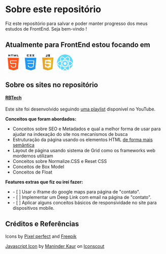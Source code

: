 # Sobre este repositório

<p> 
  Fiz este repositório para salvar e poder manter progresso dos meus estudos de FrontEnd. Seja bem-vindo ! 
</p>


## Atualmente para FrontEnd estou focando em 

 <a href=""><img src="./sources/html5.png" width="10%" /></a>
 <a href=""><img src="./sources/css.png" width="10%" /></a> 
 <a href=""><img src="./sources/javascript.png" width="10%"></a>
 <a href=""><img src="./sources/react.png" width="10%"></a>
 
 
## Sobre os sites no repositório 
 
 #### [RBTech](https://www.youtube.com/c/RBTechinfo)
 
 <p>
  Este site foi desenvolvido seguindo <a href="https://youtube.com/playlist?list=PLInBAd9OZCzydDFvm06EgbPXYylGVcyIL">uma playlist</a> disponível no YouTube.
 </p>
 
 <p>
  <strong>Conceitos que foram abordados: </strong>
 </p>
 <ul>
  <li>Conceitos sobre SEO e Metadados e qual a melhor forma de usar para ajudar na indexação do site nos mecanismos de busca</li>
  <li>Estruturação da página usando os elementos HTML <a href="https://www.devmedia.com.br/html-semantico-conheca-os-elementos-semanticos-da-html5/38065">de forma mais semântica</a></li>
  <li>Layout de página usando sistema de Grid como os frameworks web mordernos utilizam</li>
  <li>Conceitos sobre Normalize.CSS e Reset CSS</li>
  <li>Conceitos de Box Model</li>
  <li>Conceitos de Float</li>
 </ul>
 
 <p>
  <strong>Features extras que fiz ou irei fazer: </strong>
 </p>
 <ul>
  <li> - [ ] Usar o iframe do google maps para página de "contato".</li>
  <li> - [ ] Implementar um Deep Link com email na página de "contato".</li>
  <li> - [ ] Aplicar alguns conceitos básicos de responsividade no site para dispositivos mobile.</li>
 </ul>
 
## Créditos e Referências
  <p>
    Icons by <a href="https://www.flaticon.com/authors/pixel-perfect" title="Pixel perfect">Pixel perfect</a> and <a href="https://www.flaticon.com/authors/freepik"         title="Freepik">Freepik</a>
  </p>
  <p>
    <a href="https://iconscout.com/icons/javascript" target="_blank">Javascript Icon</a> by <a href="https://iconscout.com/contributors/maninderkaur">Maninder Kaur</a>       on <a href="https://iconscout.com">Iconscout</a>
  </p>
